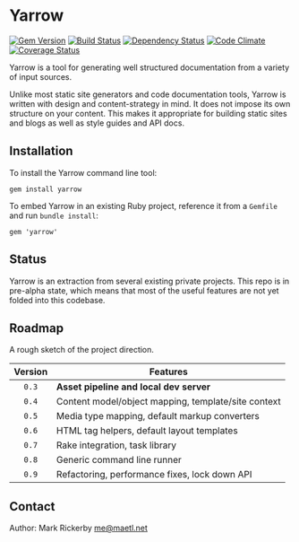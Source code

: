 Yarrow
======

[![Gem Version](http://img.shields.io/gem/v/yarrow.svg)][gem]
[![Build Status](http://img.shields.io/travis/maetl/yarrow.svg)][travis]
[![Dependency Status](http://img.shields.io/gemnasium/maetl/yarrow.svg)][gemnasium]
[![Code Climate](http://img.shields.io/codeclimate/github/maetl/yarrow.svg)][codeclimate]
[![Coverage Status](http://img.shields.io/coveralls/maetl/yarrow.svg)][coveralls]

[gem]: https://rubygems.org/gems/yarrow
[travis]: https://travis-ci.org/maetl/yarrow
[gemnasium]: https://gemnasium.com/maetl/yarrow
[codeclimate]: https://codeclimate.com/github/maetl/yarrow
[coveralls]: https://coveralls.io/r/maetl/yarrow

Yarrow is a tool for generating well structured documentation from a variety of input sources.

Unlike most static site generators and code documentation tools, Yarrow is written with design and content-strategy in mind. It does not impose its own structure on your content. This makes it appropriate for building static sites and blogs as well as style guides and API docs.

Installation
------------

To install the Yarrow command line tool:

```
gem install yarrow
```

To embed Yarrow in an existing Ruby project, reference it from a `Gemfile` and run `bundle install`:

```
gem 'yarrow'
```

Status
------

Yarrow is an extraction from several existing private projects. This repo is in pre-alpha state, which means that most of the useful features are not yet folded into this codebase. 

## Roadmap

A rough sketch of the project direction.

| Version | Features                                            |
|:-------:|-----------------------------------------------------|
| `0.3`   | **Asset pipeline and local dev server**             |
| `0.4`   | Content model/object mapping, template/site context |
| `0.5`   | Media type mapping, default markup converters       |
| `0.6`   | HTML tag helpers, default layout templates          |
| `0.7`   | Rake integration, task library                      |
| `0.8`   | Generic command line runner                         |
| `0.9`   | Refactoring, performance fixes, lock down API       |

Contact
-------

Author: Mark Rickerby <me@maetl.net>
